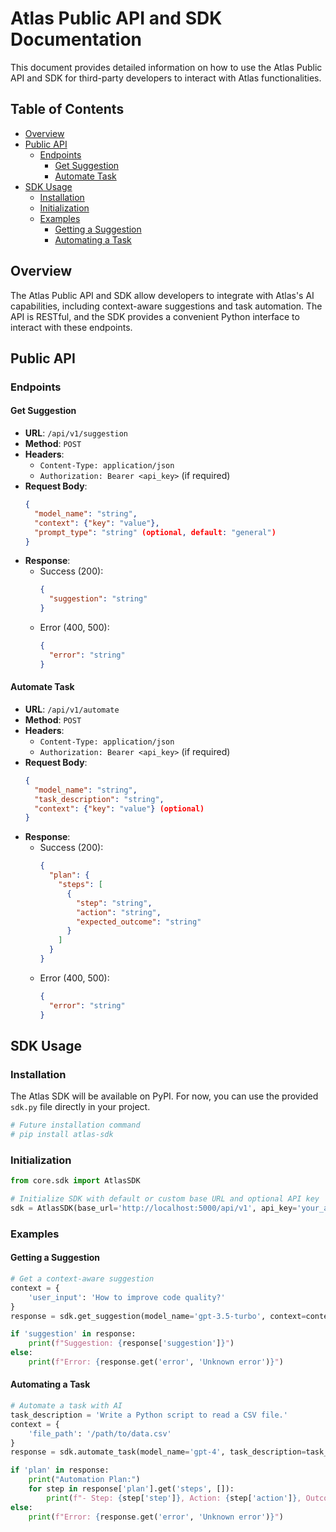 # Atlas Public API and SDK Documentation

This document provides detailed information on how to use the Atlas Public API and SDK for third-party developers to interact with Atlas functionalities.

## Table of Contents
- [Overview](#overview)
- [Public API](#public-api)
  - [Endpoints](#endpoints)
    - [Get Suggestion](#get-suggestion)
    - [Automate Task](#automate-task)
- [SDK Usage](#sdk-usage)
  - [Installation](#installation)
  - [Initialization](#initialization)
  - [Examples](#examples)
    - [Getting a Suggestion](#getting-a-suggestion)
    - [Automating a Task](#automating-a-task)

## Overview
The Atlas Public API and SDK allow developers to integrate with Atlas's AI capabilities, including context-aware suggestions and task automation. The API is RESTful, and the SDK provides a convenient Python interface to interact with these endpoints.

## Public API

### Endpoints

#### Get Suggestion
- **URL**: `/api/v1/suggestion`
- **Method**: `POST`
- **Headers**: 
  - `Content-Type: application/json`
  - `Authorization: Bearer <api_key>` (if required)
- **Request Body**:
  ```json
  {
    "model_name": "string",
    "context": {"key": "value"},
    "prompt_type": "string" (optional, default: "general")
  }
  ```
- **Response**:
  - Success (200):
    ```json
    {
      "suggestion": "string"
    }
    ```
  - Error (400, 500):
    ```json
    {
      "error": "string"
    }
    ```

#### Automate Task
- **URL**: `/api/v1/automate`
- **Method**: `POST`
- **Headers**: 
  - `Content-Type: application/json`
  - `Authorization: Bearer <api_key>` (if required)
- **Request Body**:
  ```json
  {
    "model_name": "string",
    "task_description": "string",
    "context": {"key": "value"} (optional)
  }
  ```
- **Response**:
  - Success (200):
    ```json
    {
      "plan": {
        "steps": [
          {
            "step": "string",
            "action": "string",
            "expected_outcome": "string"
          }
        ]
      }
    }
    ```
  - Error (400, 500):
    ```json
    {
      "error": "string"
    }
    ```

## SDK Usage

### Installation
The Atlas SDK will be available on PyPI. For now, you can use the provided `sdk.py` file directly in your project.

```bash
# Future installation command
# pip install atlas-sdk
```

### Initialization
```python
from core.sdk import AtlasSDK

# Initialize SDK with default or custom base URL and optional API key
sdk = AtlasSDK(base_url='http://localhost:5000/api/v1', api_key='your_api_key')
```

### Examples

#### Getting a Suggestion
```python
# Get a context-aware suggestion
context = {
    'user_input': 'How to improve code quality?'
}
response = sdk.get_suggestion(model_name='gpt-3.5-turbo', context=context, prompt_type='code')

if 'suggestion' in response:
    print(f"Suggestion: {response['suggestion']}")
else:
    print(f"Error: {response.get('error', 'Unknown error')}")
```

#### Automating a Task
```python
# Automate a task with AI
task_description = 'Write a Python script to read a CSV file.'
context = {
    'file_path': '/path/to/data.csv'
}
response = sdk.automate_task(model_name='gpt-4', task_description=task_description, context=context)

if 'plan' in response:
    print("Automation Plan:")
    for step in response['plan'].get('steps', []):
        print(f"- Step: {step['step']}, Action: {step['action']}, Outcome: {step['expected_outcome']}")
else:
    print(f"Error: {response.get('error', 'Unknown error')}")
```
